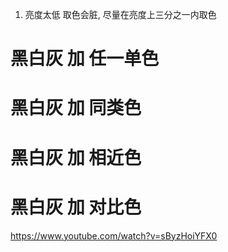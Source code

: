 1. 亮度太低 取色会脏, 尽量在亮度上三分之一内取色

# 黑白灰 加 任一单色

# 黑白灰 加 同类色

# 黑白灰 加 相近色

# 黑白灰 加 对比色

https://www.youtube.com/watch?v=sByzHoiYFX0


